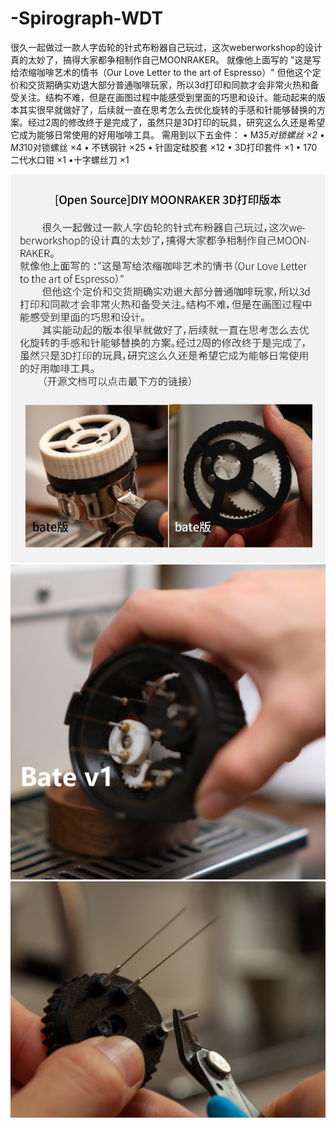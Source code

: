 # -Spirograph-WDT
很久一起做过一款人字齿轮的针式布粉器自己玩过，这次weberworkshop的设计真的太妙了，搞得大家都争相制作自己MOONRAKER。 就像他上面写的 "这是写给浓缩咖啡艺术的情书（Our Love Letter to the art of Espresso）" 但他这个定价和交货期确实劝退大部分普通咖啡玩家，所以3d打印和同款才会非常火热和备受关注。结构不难，但是在画图过程中能感受到里面的巧思和设计。能动起来的版本其实很早就做好了，后续就一直在思考怎么去优化旋转的手感和针能够替换的方案。经过2周的修改终于是完成了，虽然只是3D打印的玩具，研究这么久还是希望它成为能够日常使用的好用咖啡工具。
需用到以下五金件：
	• M3*5对锁螺丝 ×2
	• M3*10对锁螺丝 ×4
	• 不锈钢针 ×25
	• 针固定硅胶套 ×12
	• 3D打印套件 ×1
	• 170二代水口钳 ×1
  •十字螺丝刀 ×1
  
![Image text](https://github.com/qweasdq21/-Spirograph-WDT/blob/d5bd06f087ca3bf639fae03c00f93d7ca84d2767/O1CN01ZTgLSu29O9wPkeb10_!!4022418057.jpg)
![Image text](https://github.com/qweasdq21/-Spirograph-WDT/blob/d5bd06f087ca3bf639fae03c00f93d7ca84d2767/%E5%9B%BE%E7%89%87/DSCF9010.jpg)
![Image text](https://github.com/qweasdq21/-Spirograph-WDT/blob/d5bd06f087ca3bf639fae03c00f93d7ca84d2767/%E5%9B%BE%E7%89%87/DSC_0101.jpg)
